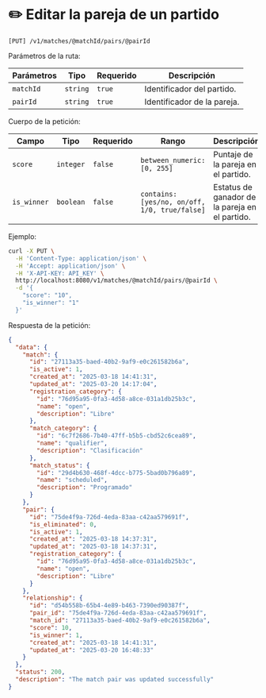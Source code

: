 # ✏️ Editar la pareja de un partido

```
[PUT] /v1/matches/@matchId/pairs/@pairId
```

Parámetros de la ruta:

| Parámetros | Tipo | Requerido | Descripción |
| ---------- | ---- | --------- | ----------- |
| `matchId` | `string` | `true` | Identificador del partido. |
| `pairId` | `string` | `true` | Identificador de la pareja. |

Cuerpo de la petición:

| Campo | Tipo | Requerido | Rango | Descripción |
| ----- | ---- | --------- | ----- | ----------- |
| `score` | `integer` | `false` | `between_numeric: [0, 255]` | Puntaje de la pareja en el partido. |
| `is_winner` | `boolean` | `false` | `contains: [yes/no, on/off, 1/0, true/false]` | Estatus de ganador de la pareja en el partido. |

Ejemplo:

```bash
curl -X PUT \
  -H 'Content-Type: application/json' \
  -H 'Accept: application/json' \
  -H 'X-API-KEY: API_KEY' \
  http://localhost:8080/v1/matches/@matchId/pairs/@pairId \
  -d '{
    "score": "10",
    "is_winner": "1"
  }'
```

Respuesta de la petición:

```json
{
  "data": {
    "match": {
      "id": "27113a35-baed-40b2-9af9-e0c261582b6a",
      "is_active": 1,
      "created_at": "2025-03-18 14:41:31",
      "updated_at": "2025-03-20 14:17:04",
      "registration_category": {
        "id": "76d95a95-0fa3-4d58-a8ce-031a1db25b3c",
        "name": "open",
        "description": "Libre"
      },
      "match_category": {
        "id": "6c7f2686-7b40-47ff-b5b5-cbd52c6cea89",
        "name": "qualifier",
        "description": "Clasificación"
      },
      "match_status": {
        "id": "29d4b630-468f-4dcc-b775-5bad0b796a89",
        "name": "scheduled",
        "description": "Programado"
      }
    },
    "pair": {
      "id": "75de4f9a-726d-4eda-83aa-c42aa579691f",
      "is_eliminated": 0,
      "is_active": 1,
      "created_at": "2025-03-18 14:37:31",
      "updated_at": "2025-03-18 14:37:31",
      "registration_category": {
        "id": "76d95a95-0fa3-4d58-a8ce-031a1db25b3c",
        "name": "open",
        "description": "Libre"
      }
    },
    "relationship": {
      "id": "d54b558b-65b4-4e89-b463-7390ed90387f",
      "pair_id": "75de4f9a-726d-4eda-83aa-c42aa579691f",
      "match_id": "27113a35-baed-40b2-9af9-e0c261582b6a",
      "score": 10,
      "is_winner": 1,
      "created_at": "2025-03-18 14:41:31",
      "updated_at": "2025-03-20 16:48:33"
    }
  },
  "status": 200,
  "description": "The match pair was updated successfully"
}
```

